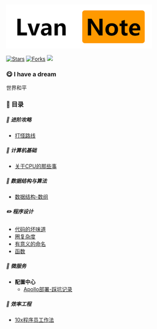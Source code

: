 <img src="img.png">

[![Stars](https://img.shields.io/github/stars/LvanLiu/LvanNote?style=plastic)](https://github.com/LvanLiu/LvanNote)
[![Forks](https://img.shields.io/github/forks/LvanLiu/LvanNote?style=plastic)](https://github.com/LvanLiu/LvanNote)
[![](https://img.shields.io/badge/Author-Lvan-orange.svg)](https://gitee.com/lvanliu/lvan-note)

### :yum: I have a dream

世界和平

### :bookmark: 目录

##### :bowling: 进阶攻略

- [打怪路线](进阶路线/打怪路线.md)

##### :art: 计算机基础

- [关于CPU的那些事](计算机基础/关于CPU的那些事.md)

##### :dart: 数据结构与算法

- [数据结构-数组](数据结构与算法/数据结构-数组.md)

##### :pencil2: 程序设计

- [代码的坏味道](程序设计/代码的坏味道.md)
- [圈复杂度](程序设计/圈复杂度.md)
- [有意义的命名](程序设计/有意义的命名.md)
- [函数](程序设计/函数.md)

##### :palm_tree: 微服务

- **配置中心**
  - [Apollo部署-踩坑记录](微服务/配置中心/apollo-踩坑记录.md)

##### :muscle: **效率工程**

- [10x程序员工作法](效率工程/10x程序员工作法.md)
